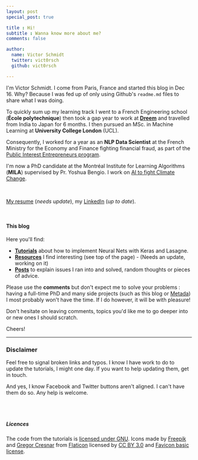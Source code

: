```yaml
---
layout: post
special_post: true

title : Hi!
subtitle : Wanna know more about me?
comments: false

author:
  name: Victor Schmidt
  twitter: vict0rsch
  github: vict0rsch

---
```



I'm Victor Schmidt. I come from Paris, France and started this blog in Dec 16. Why? Because I was fed up of only using Github's `readme.md` files to share what I was doing.

To quickly sum up my learning track I went to a French Engineering school (**École polytechnique**) then took a gap year to work at [**Dreem**](https://dreem.com) and travelled from India to Japan for 6 months.
I then pursued an MSc. in Machine Learning at **University College London** (UCL). 

Consequently, I worked for a year as an **NLP Data Scientist** at the French Ministry for the Economy and Finance fighting financial fraud, as part of the [Public Interest Entrepreneurs program](https://entrepreneur-interet-general.etalab.gouv.fr/defi/2017/09/26/hopkins/).

I'm now a PhD candidate at the Montréal Institute for Learning Algorithms (**MILA**) supervised by Pr. Yoshua Bengio. I work on [AI to fight Climate Change](/2019/02/04/mila/).

<br>

[My resume](ResumeVictorSchmidt.pdf) (*needs update*), my [LinkedIn](https://fr.linkedin.com/in/victor-schmidt-30418083) (*up to date*).

<br>

#### This blog 
Here you'll find:

* [**Tutorials**](http://vict0rsch.github.io/tutorials/) about how to implement Neural Nets with Keras and Lasagne. 
* [**Resources**](http://vict0rsch.github.io/resources/) I find interesting (see top of the page) - (Needs an update, working on it)
* [**Posts**](http://vict0rsch.github.io) to explain issues I ran into and solved, random thoughts or pieces of advice.

Please use the **comments** but don't expect me to solve your problems : having a full-time PhD and many side projects (such as this blog or [Metada](https://metada.org)) I most probably won't have the time. If I do however, it will be with pleasure!

Don't hesitate on leaving comments, topics you'd like me to go deeper into or new ones I should scratch.

Cheers!

____________________________________________________________________________________

### Disclaimer
Feel free to signal broken links and typos. I know I have work to do to update the tutorials, I might one day. If you want to help updating them, get in touch.

And yes, I know Facebook and Twitter buttons aren't aligned. I can't have them do so. Any help is welcome.

<br>
<br>

##### Licences
The code from the tutorials is [licensed under GNU](https://github.com/Vict0rSch/deep_learning/blob/master/License).
Icons made by [Freepik](http://www.freepik.com) and [Gregor Cresnar](http://www.flaticon.com/authors/gregor-cresnar) from [Flaticon](http://www.flaticon.com) licensed by [CC BY 3.0](http://creativecommons.org/licenses/by/3.0/) and [Favicon basic license](http://file000.flaticon.com/downloads/license/license.pdf).